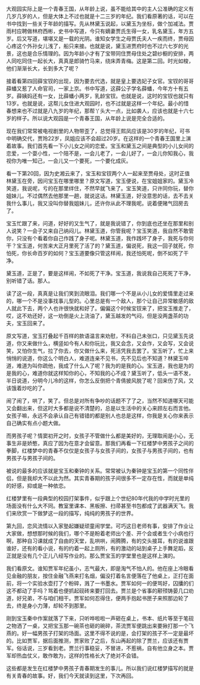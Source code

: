 
大观园实际上是一个青春王国，从年龄上说，虽不能给其中的主人公准确的定义有几岁几岁的人，但是大体上不过也就是十二三岁的年纪。我们看原著的话，可以在书中找到一些关于年龄的描写。先从林黛玉说起，以黛玉为坐标，做个加减法。贾雨村应聘做林府西彬，史书中写道，今只有嫡妻贾氏生得一女，乳名黛玉，年方五岁。后又写道，堪堪又是一载的光阴。谁知女学生之母贾氏夫人一疾而终，贾母因心疼这个外孙女儿浅了，船只来接。也就是说，黛玉进贾府时也不过六七岁的光景，这也是合乐情理的。因为年龄小才有了宝带同住贾母住处之碧纱橱的安排，两人同吃同住一起长大，真真是郎骑竹马来，绕床弄青梅。这是第二回。时光如梭，他们渐渐长大，长到多大了呢？

接着看第四回薛宝钗的出现，因为要去代选，就是皇上要选妃子女官。宝钗的哥哥薛蟠又惹了人命官司，一家上京。书中写道，这薛公子学名薛蟠，今年方十有五岁。薛姨妈还有一女，比薛蟠小两岁，乳龄宝钗。也就是说，这时的宝钗也就只有13岁。也就是说，这帮儿女住进大观园时，也不过就是这样一个年纪。最小的惜春想来也不过就是八九岁的年纪，那帮丫头大一点，比如袭人，应该也就是十六七岁的样子。所以说大观园是一个青春王国，从年龄上说是完全合适的。

现在我们常常被电视剧里的人物带歪了，总觉得王熙凤应该是30岁的年纪，可书中明确交代，贾玲22岁，凤姐应该不会超过20岁。在这样的一个青春王国里上演着故事。我们首先看一下小儿女之间的恋爱。宝玉和黛玉之间是典型的小儿女间的恋爱，一个耍小性，一个陪不是，一会儿老了，一会儿好了，一会儿你知我心，我视你为唯一知己，一会儿又一个要死，一个要化成灰。

看一下第20回，因为史湘云来了，宝玉和宝钗两个人一起来至贾母处，这时正值林黛玉在旁，因问宝玉在哪里哪里？原文写道，宝玉便说，在宝姐姐家的。黛玉冷笑道，我说呢，亏的在那里绊住，不然早就飞来了。宝玉笑道，只许同你玩，替你姐妹儿。不过偶然去他那里一趟，就说这话。林黛玉道，好没意思的话，去不去关我什么事儿，我又没叫你替我姐妹儿，还许你从此不理我呢。说着便赌气回房去了。

宝玉忙跟了来，问道，好好的又生气了，就是我说错了，你到底也还坐在那里和别人说笑？一会子又来自己纳闷儿。林黛玉道，你管我呢？宝玉笑道，我自然不敢管你，只没有个看着你自己作践了身子呢。林黛玉道，我作践坏了身子，我死与你何干？宝玉道，何苦来大正月里死了活了的？黛玉道，偏说死，我这一回子就死，你怕死，你长命百岁的如何？宝玉道要像只管这样闹，我还怕死呢，倒不如死了干净。

黛玉道，正是了，要是这样闹，不如死了干净。宝玉道，我说我自己死死了干净，别听错了话。那人。

读了这一段，真真是让我们笑到流眼泪。我们哪一个不是从小儿女的爱情里走过来的，哪一个不是没事找事儿型的。心里总是有一个敌人，那个让自己异常敏感的敌人就此下去，两个人也许很快就和好了。偏偏这个时候宝钗来了，把宝玉推走了，哎，这不劝还好，这一劝倒是火上浇油了，黛玉越发的气闷，但是没两盏茶的功夫，宝玉回来了。

原文写道，宝玉打叠起千百样的款语温言来劝慰，不料自己未张口，只见黛玉先说道，你又来做什么，横竖如今有人和你玩比，我又会念，又会作，又会写，又会说笑，又怕你生气，拉了你去，你又做什么来，死活凭我去罢了。宝玉听了，忙上来悄悄的说道，你这么个明白人，难道连亲不见书，先不见后也不知道？林黛玉啐道，难道为叫你疏他，我成了什么人了呢？我为的是我的心。宝玉道，我也是为的是我的心，难道你就这样知你的心，不知我的心不成？黛玉听了，低头一语不发，半日说道，分明今儿冷的这样，你怎么反倒把个青倩披风脱了呢？回来伤了风，又该饿着炒吃的了。

闹了闹了，哄了，笑了。但总是对所有争吵的话题不了了之，当然不知道哪天可能又会翻出来，但这时大多都是说不清楚的，总是以生活中的关心来顾左右而言他。女孩子嘛，永远不会承认自己有错错的都是别人也总是这样，你我是关心你来表示自己确实有点小题大做。

而男孩子呢？情窦初开之时，女孩子不管做什么都是美好的，无理取闹是小心，无事生非是娇憨，真应了因为在意才会留意。那我们再看一下红楼梦中男孩子之间的拳脚，红楼梦中的青春不仅仅是女孩子与女孩子间的，女孩子与男孩子间的，也有男孩子与男孩子间的。

被说的最多的应该就是宝玉和秦钟的关系。常常被认为秦钟是宝玉的第一个同性伴侣，但是我却大不以此为然。其实青春期的孩子间很多不一定存在性，而就是单纯的好感，抑或是一种依恋。

红楼梦里有一段典型的校园打架事件，似乎跟上个世纪80年代我的中学时光里的场面没有什么大不同。教室里课本、黑板擦、扫帚甚至书包都成了武器满天飞。我们来欣赏一下做梦这一段的描写，纯纯的男孩子的世界。

第九回，恋风流情以入家塾起嫌疑顽童闹学堂。可巧这日老师有事，安排了作业让大家做，想想那时候的我们，哪个不是盼着老师出个差、开个会或者生个小病也行啊，那种自习课就成了自由的天堂，乱哄哄，闹腾腾，有的交头接耳，有的说谁跟谁好，还有的看小说，有的约着一起上厕所，有的激动的站到桌子上手舞足蹈，反正就是没有几个正儿八经写作业的。那么贾宝玉的学堂里也是这样上演的。

我们看原文。谁知贾军年纪虽小，志气最大，即是淘气不怕人的。他在座上冷眼看见金融的朋友，按住金融飞燕来打名烟，偏没打着名言便落在了他桌上，正打在面前，将一个实验水壶打了个粉碎，溅了一书墨水。贾军如何一的便骂好，囚攮的们这不都动了手吗？骂着也便抓起砚砖来要打回去。贾兰是个省事的颟顸铸晏几口劝道，好兄弟，不与咱们相干。贾军如何忍得住，便两手抱起书匣子来照那边轮了去，终是身小力薄，却轮不到那里。

刚到宝玉秦中作案就落了下来，只听哗啦啦一声砸在桌上，书本、纸片等至于笔砚之物洒了一桌，又把宝玉那一碗茶也砸的碗碎，茶流贾军便跳出来要揪打那一个飞燕的。好一幅男孩子打架的场面。这里不得不说的是，会打架的孩子不一定是最坏的。比如贾军，据后面推测，贾家败了之后，东山再起的除了贾兰，应该还有贾军。俗话说，三岁看到老。贾兰行事稳妥，不冒进，不惹祸，自有他立身之本。贾军却热血仗义，敢作敢为，这样的性格长大了绝对不会错。

这些都是发生在红楼梦中男孩子青春期发生的事儿。所以我们说红楼梦描写的就是有关青春的故事。好，我们今天就读到这里，下次再回。


